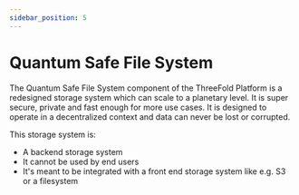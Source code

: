 ```yaml
---
sidebar_position: 5
---
```


# Quantum Safe File System

The Quantum Safe File System component of the ThreeFold Platform is a redesigned storage system which can scale to a planetary level. It is super secure, private and fast enough for more use cases. It is designed to operate in a decentralized context and data can never be lost or corrupted.

This storage system is:

- A backend storage system
- It cannot be used by end users
- It's meant to be integrated with a front end storage system like e.g. S3 or a filesystem
